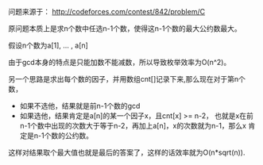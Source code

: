 
问题来源于： http://codeforces.com/contest/842/problem/C

原问题本质上是求n个数中任选n-1个数，使得这n-1个数的最大公约数最大。

假设n个数为a[1], ... , a[n]

由于gcd本身的特点是只能加数不能减数，所以导致枚举效率为O(n^2)。

另一个思路是求出每个数的因子，并用数组cnt[]记录下来,那么现在对于第n个数，

* 如果不选他，结果就是前n-1个数的gcd
* 如果选他，结果肯定是a[n]的某一个因子x，且cnt[x] >= n-2， 也就是x在前n-1个数中出现的次数大于等于n-2，再加上a[n]，x的次数就为n-1，那么x
肯定是n-1个数的公约数。

这样对结果取个最大值也就是最后的答案了，这样的话效率就为O(n*sqrt(n)).
